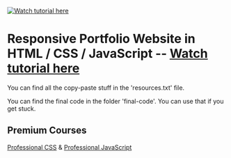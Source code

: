 [![Watch tutorial here](https://img.youtube.com/vi/MdKdg9za08Q/0.jpg)](https://www.youtube.com/watch?v=MdKdg9za08Q)

# Responsive Portfolio Website in HTML / CSS / JavaScript -- [Watch tutorial here](https://www.youtube.com/watch?v=MdKdg9za08Q)

You can find all the copy-paste stuff in the 'resources.txt' file.

You can find the final code in the folder 'final-code'. You can use that if you get stuck.

## Premium Courses
[Professional CSS](https://bytegrad.com/courses/professional-css) &
[Professional JavaScript](https://bytegrad.com/courses/professional-javascript)
